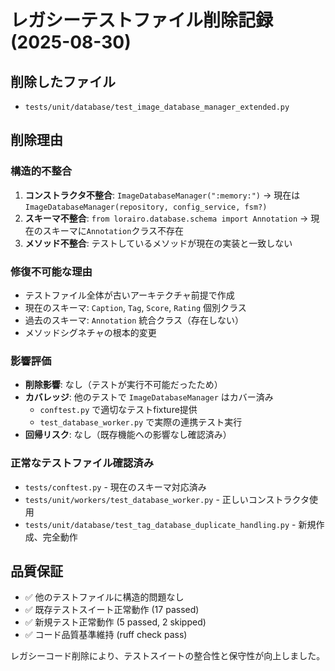 # レガシーテストファイル削除記録 (2025-08-30)

## 削除したファイル
- `tests/unit/database/test_image_database_manager_extended.py`

## 削除理由

### 構造的不整合
1. **コンストラクタ不整合**: `ImageDatabaseManager(":memory:")` → 現在は `ImageDatabaseManager(repository, config_service, fsm?)`
2. **スキーマ不整合**: `from lorairo.database.schema import Annotation` → 現在のスキーマに`Annotation`クラス不存在
3. **メソッド不整合**: テストしているメソッドが現在の実装と一致しない

### 修復不可能な理由
- テストファイル全体が古いアーキテクチャ前提で作成
- 現在のスキーマ: `Caption`, `Tag`, `Score`, `Rating` 個別クラス
- 過去のスキーマ: `Annotation` 統合クラス（存在しない）
- メソッドシグネチャの根本的変更

### 影響評価
- **削除影響**: なし（テストが実行不可能だったため）
- **カバレッジ**: 他のテストで `ImageDatabaseManager` はカバー済み
  - `conftest.py` で適切なテストfixture提供
  - `test_database_worker.py` で実際の連携テスト実行
- **回帰リスク**: なし（既存機能への影響なし確認済み）

### 正常なテストファイル確認済み
- `tests/conftest.py` - 現在のスキーマ対応済み
- `tests/unit/workers/test_database_worker.py` - 正しいコンストラクタ使用
- `tests/unit/database/test_tag_database_duplicate_handling.py` - 新規作成、完全動作

## 品質保証
- ✅ 他のテストファイルに構造的問題なし
- ✅ 既存テストスイート正常動作 (17 passed)
- ✅ 新規テスト正常動作 (5 passed, 2 skipped)
- ✅ コード品質基準維持 (ruff check pass)

レガシーコード削除により、テストスイートの整合性と保守性が向上しました。